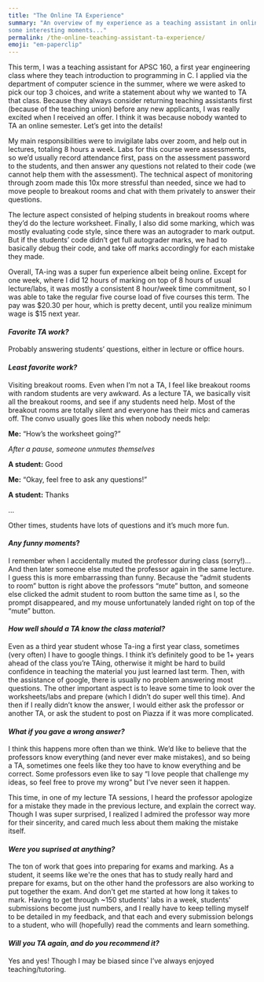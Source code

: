 ```yaml
---
title: "The Online TA Experience"
summary: "An overview of my experience as a teaching assistant in online class, and 
some interesting moments..."
permalink: /the-online-teaching-assistant-ta-experience/
emoji: "em-paperclip"
---
```

This term, I was a teaching assistant for APSC 160, a first year engineering class where they teach introduction to programming in C. I applied via the department of computer science in the summer, where we were asked to pick our top 3 choices, and write a statement about why we wanted to TA that class. Because they always consider returning teaching assistants first (because of the teaching union) before any new applicants, I was really excited when I received an offer. I think it was because nobody wanted to TA an online semester. Let’s get into the details!

My main responsibilities were to invigilate labs over zoom, and help out in lectures, totaling 8 hours a week. Labs for this course were assessments, so we’d usually record attendance first, pass on the assessment password to the students, and then answer any questions not related to their code (we cannot help them with the assessment). The technical aspect of monitoring through zoom made this 10x more stressful than needed, since we had to move people to breakout rooms and chat with them privately to answer their questions.

The lecture aspect consisted of helping students in breakout rooms where they’d do the lecture worksheet. Finally, I also did some marking, which was mostly evaluating code style, since there was an autograder to mark output. But if the students’ code didn’t get full autograder marks, we had to basically debug their code, and take off marks accordingly for each mistake they made. 

Overall, TA-ing was a super fun experience albeit being online. Except for one week, where I did 12 hours of marking on top of 8 hours of usual lecture/labs, it was mostly a consistent 8 hour/week time commitment, so I was able to take the regular five course load of five courses this term. The pay was $20.30 per hour, which is pretty decent, until you realize minimum wage is $15 next year. 

#### *Favorite TA work?*

Probably answering students’ questions, either in lecture or office hours. 

#### *Least favorite work?*

Visiting breakout rooms. Even when I’m not a TA, I feel like breakout rooms with random students are very awkward. As a lecture TA, we basically visit all the breakout rooms, and see if any students need help. Most of the breakout rooms are totally silent and everyone has their mics and cameras off. The convo usually goes like this when nobody needs help:

**Me:** “How’s the worksheet going?”

*After a pause, someone unmutes themselves*

**A student:** Good

**Me:** “Okay, feel free to ask any questions!”

**A student:** Thanks

…

Other times, students have lots of questions and it’s much more fun. 


#### *Any funny moments*?

I remember when I accidentally muted the professor during class (sorry!)... And then later someone else muted the professor again in the same lecture. I guess this is more embarrassing than funny. Because the “admit students to room” button is right above the professors “mute” button, and someone else clicked the admit student to room button the same time as I, so the prompt disappeared, and my mouse unfortunately landed right on top of the “mute” button.


#### *How well should a TA know the class material?*
Even as a third year student whose Ta-ing a first year class, sometimes (very often) I have to google things. I think it’s definitely good to be 1+ years ahead of the class you’re TAing, otherwise it might be hard to build confidence in teaching the material you just learned last term. Then, with the assistance of google, there is usually no problem answering most questions. The other important aspect is to leave some time to look over the worksheets/labs and prepare (which I didn’t do super well this time). And then if I really didn’t know the answer, I would either ask the professor or another TA, or ask the student to post on Piazza if it was more complicated.

#### *What if you gave a wrong answer?*

I think this happens more often than we think. We’d like to believe that the professors know everything (and never ever make mistakes), and so being a TA, sometimes one feels like they too have to know everything and be correct. Some professors even like to say “I love people that challenge my ideas, so feel free to prove my wrong” but I’ve never seen it happen.

This time, in one of my lecture TA sessions, I heard the professor apologize for a mistake they made in the previous lecture, and explain the correct way. Though I was super surprised, I realized I admired the professor way more for their sincerity, and cared much less about them making the mistake itself. 

#### *Were you suprised at anything?*
The ton of work that goes into preparing for exams and marking. As a student, it seems like we're the ones that has to study really hard and prepare for exams, but on the other hand the professors are also working to put together the exam. And don't get me started at how long it takes to mark. Having to get through ~150 students' labs in a week, students' submissions become just numbers, and I really have to keep telling myself to be detailed in my feedback, and that each and every submission belongs to a student, who will (hopefully) read the comments and learn something. 

#### *Will you TA again, and do you recommend it?*
Yes and yes! Though I may be biased since I’ve always enjoyed teaching/tutoring. 


